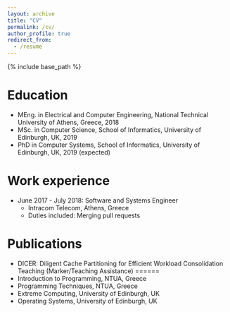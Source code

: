 ```yaml
---
layout: archive
title: "CV"
permalink: /cv/
author_profile: true
redirect_from:
  - /resume
---
```


{% include base_path %}


Education
======
* MEng. in Electrical and Computer Engineering, National Technical University of Athens, Greece, 2018
* MSc. in Computer Science, School of Informatics, University of Edinburgh, UK, 2019
* PhD in Computer Systems, School of Informatics, University of Edinburgh, UK, 2019 (expected)

Work experience
======
* June 2017 - July 2018: Software and Systems Engineer
  * Intracom Telecom, Athens, Greece
  * Duties included: Merging pull requests

Publications
======
* DICER: Diligent Cache Partitioning for Efficient Workload Consolidation
Teaching (Marker/Teaching Assistance)
======
* Introduction to Programming, NTUA, Greece
* Programming Techniques, NTUA, Greece
* Extreme Computing, University of Edinburgh, UK
* Operating Systems, University of Edinburgh, UK
